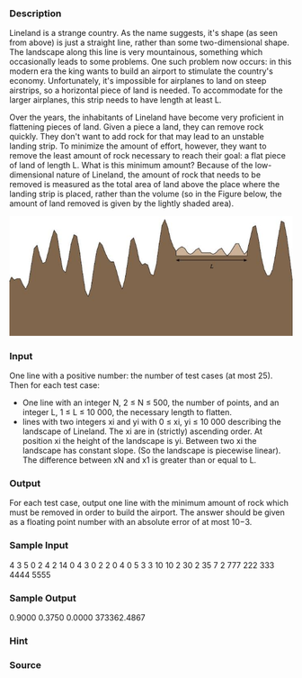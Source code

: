 
### Description
Lineland is a strange country. As the name suggests, it's shape (as seen from above) is just a straight line, rather than some two-dimensional shape. The landscape along this line is very mountainous, something which occasionally leads to some problems. One such problem now occurs: in this modern era the king wants to build an airport to stimulate the country's economy. Unfortunately, it's impossible for airplanes to land on steep airstrips, so a horizontal piece of land is needed. To accommodate for the larger airplanes, this strip needs to have length at least L. 

Over the years, the inhabitants of Lineland have become very proficient in flattening pieces of land. Given a piece a land, they can remove rock quickly. They don't want to add rock for that may lead to an unstable landing strip. To minimize the amount of effort, however, they want to remove the least amount of rock necessary to reach their goal: a flat piece of land of length L. What is this minimum amount? Because of the low-dimensional nature of Lineland, the amount of rock that needs to be removed is measured as the total area of land above the place where the landing strip is placed, rather than the volume (so in the Figure below, the amount of land removed is given by the lightly shaded area). 

![](/images/2583_0.jpg)



### Input
One line with a positive number: the number of test cases (at most 25). Then for each test case: 

- One line with an integer N, 2 ≤ N ≤ 500, the number of points, and an integer L, 1 ≤ L ≤ 10 000, the necessary length to flatten. 
- lines with two integers xi and yi with 0 ≤ xi, yi ≤ 10 000 describing the landscape of Lineland. The xi are in (strictly) ascending order. At position xi the height of the landscape is yi. Between two xi the landscape has constant slope. (So the landscape is piecewise linear). The difference between xN and x1 is greater than or equal to L.


### Output
For each test case, output one line with the minimum amount of rock which must be removed in order to build the airport. The answer should be given as a floating point number with an absolute error of at most 10−3.
### Sample Input
4
3 5
0 2
4 2
14 0
4 3
0 2
2 0
4 0
5 3
3 10
10 2
30 2
35 7
2 777
222 333
4444 5555

### Sample Output

0.9000
0.3750
0.0000
373362.4867

### Hint

### Source
